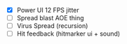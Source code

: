 - [x] Power UI 12 FPS jitter
- [ ] Spread blast AOE thing
- [ ] Virus Spread (recursion)
- [ ] Hit feedback (hitmarker ui + sound)
